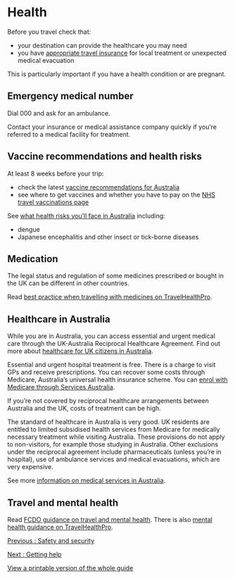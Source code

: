 # Health

Before you travel check that:

* your destination can provide the healthcare you may need
* you have [appropriate travel insurance](https://www.gov.uk/guidance/foreign-travel-insurance) for local treatment or unexpected medical evacuation

This is particularly important if you have a health condition or are pregnant.

## Emergency medical number

Dial 000 and ask for an ambulance.

Contact your insurance or medical assistance company quickly if you’re referred to a medical facility for treatment.

## Vaccine recommendations and health risks

At least 8 weeks before your trip:

* check the latest [vaccine recommendations for Australia](https://travelhealthpro.org.uk/country/15/australia#Vaccine_Recommendations)
* see where to get vaccines and whether you have to pay on the [NHS travel vaccinations page](https://www.nhs.uk/conditions/travel-vaccinations/)

See [what health risks you’ll face in Australia](https://travelhealthpro.org.uk/country/15/australia#General_Information) including:

* dengue
* Japanese encephalitis and other insect or tick-borne diseases

## Medication

The legal status and regulation of some medicines prescribed or bought in the UK can be different in other countries.

Read [best practice when travelling with medicines on TravelHealthPro](https://travelhealthpro.org.uk/factsheet/43/medicines-abroad).

## Healthcare in Australia

While you are in Australia, you can access essential and urgent medical care through the UK-Australia Reciprocal Healthcare Agreement. Find out more about [healthcare for UK citizens in Australia](https://www.gov.uk/guidance/uk-reciprocal-healthcare-agreements-with-non-eu-countries#australia).

Essential and urgent hospital treatment is free. There is a charge to visit GPs and receive prescriptions. You can recover some costs through Medicare, Australia’s universal health insurance scheme. You can [enrol with Medicare through Services Australia](https://www.servicesaustralia.gov.au/reciprocal-health-care-agreements-visiting-from-united-kingdom?context=22481#a3).

If you’re not covered by reciprocal healthcare arrangements between Australia and the UK, costs of treatment can be high.

The standard of healthcare in Australia is very good. UK residents are entitled to limited subsidised health services from Medicare for medically necessary treatment while visiting Australia. These provisions do not apply to non-visitors, for example those studying in Australia. Other exclusions under the reciprocal agreement include pharmaceuticals (unless you’re in hospital), use of ambulance services and medical evacuations, which are very expensive.

See more [information on medical services in Australia](https://www.gov.uk/government/publications/australia-list-of-medical-facilitiespractitioners).

## Travel and mental health

Read [FCDO guidance on travel and mental health](https://www.gov.uk/guidance/foreign-travel-advice-for-people-with-mental-health-issues). There is also [mental health guidance on TravelHealthPro](https://travelhealthpro.org.uk/factsheet/85/travelling-with-mental-health-conditions).

[Previous
:
Safety and security](/foreign-travel-advice/australia/safety-and-security)

[Next
:
Getting help](/foreign-travel-advice/australia/getting-help)

[View a printable version of the whole guide](/foreign-travel-advice/australia/print)